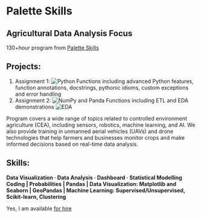 # Palette Skills 
## Agricultural Data Analysis Focus

130+hour program from [Palette Skills](https://paletteskills.org/agtech)

## Projects:
1. Assignment 1: ![Python Functions](https://github.com/cboyda/Palette_Cohort_4/blob/main/Assignments/Assignment_1%262.ipynb) including advanced Python features, function annotations, docstrings, pythonic idioms, custom exceptions and error handling
2. Assignment 2: ![NumPy and Panda Functions](https://github.com/cboyda/Palette_Cohort_4/blob/main/Assignments/Assinment_3%264.ipynb) including ETL and EDA demonstrations
![EDA](https://raw.githubusercontent.com/cboyda/Palette_Cohort_4/main/Trainings/assignment_EDA.png)
  

Program covers a wide range of topics related to controlled environment agriculture (CEA), including sensors, robotics, machine learning, and AI. We also provide training in unmanned aerial vehicles (UAVs) and drone technologies that help farmers and businesses monitor crops and make informed decisions based on real-time data analysis.

## Skills: 
**Data Visualization · Data Analysis · Dashboard · Statistical Modelling <br>
Coding |  Probabilities | Pandas | Data Visualization: Matplotlib and Seaborn | GeoPandas | Machine Learning: Supervised/Unsupervised, Scikit-learn, Clustering**

Yes, I am available [for hire](https://www.linkedin.com/in/clintonboyda/)

